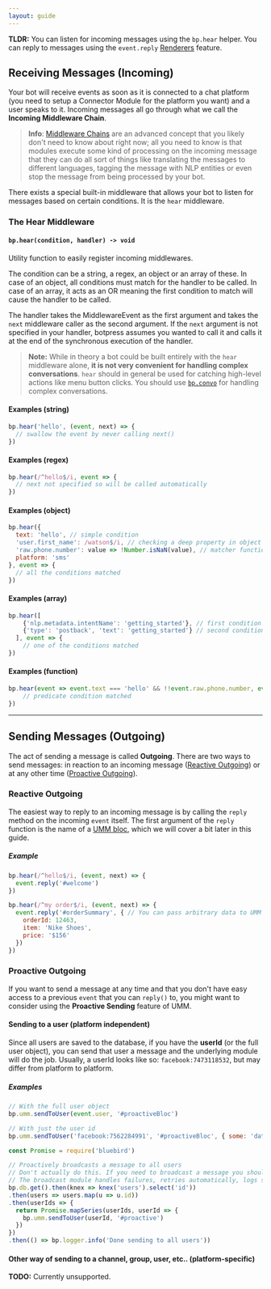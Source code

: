 ```yaml
---
layout: guide
---
```


**TLDR:** You can listen for incoming messages using the `bp.hear` helper. You can reply to messages using the `event.reply` [Renderers](/docs/foundamentals/renderers) feature.

## Receiving Messages (Incoming) <a class="toc" id="toc-receiving-messages-incoming" href="#toc-receiving-messages-incoming"></a>

Your bot will receive events as soon as it is connected to a chat platform (you need to setup a Connector Module for the platform you want) and a user speaks to it. Incoming messages all go through what we call the **Incoming Middleware Chain**.

> **Info**: [Middleware Chains](/docs/advanced/middleware) are an advanced concept that you likely don't need to know about right now; all you need to know is that modules execute some kind of processing on the incoming message that they can do all sort of things like translating the messages to different languages, tagging the message with NLP entities or even stop the message from being processed by your bot.

There exists a special built-in middleware that allows your bot to listen for messages based on certain conditions. It is the `hear` middleware.

### The Hear Middleware <a class="toc" id="toc-the-hear-middleware" href="#toc-the-hear-middleware"></a>


#### `bp.hear(condition, handler) -> void` <a class="toc" id="toc-bp-hear-condition-handler-void" href="#toc-bp-hear-condition-handler-void"></a>

Utility function to easily register incoming middlewares.

The condition can be a string, a regex, an object or an array of these. In case of an object, all conditions must match for the handler to be called. In case of an array, it acts as an OR meaning the first condition to match will cause the handler to be called.

The handler takes the MiddlewareEvent as the first argument and takes the `next` middleware caller as the second argument. If the `next` argument is not specified in your handler, botpress assumes you wanted to call it and calls it at the end of the synchronous execution of the handler.

> **Note:** While in theory a bot could be built entirely with the `hear` middleware alone, **it is not very convenient for handling complex conversations**. `hear` should in general be used for catching high-level actions like menu button clicks. You should use [`bp.convo`](/docs/foundamentals/flow) for handling complex conversations.

#### Examples (string) <a class="toc" id="toc-examples-string" href="#toc-examples-string"></a>


```js
bp.hear('hello', (event, next) => {
  // swallow the event by never calling next()
})
```

#### Examples (regex) <a class="toc" id="toc-examples-regex" href="#toc-examples-regex"></a>


```js
bp.hear(/^hello$/i, event => {
  // next not specified so will be called automatically
})
```

#### Examples (object) <a class="toc" id="toc-examples-object" href="#toc-examples-object"></a>


```js
bp.hear({
  text: 'hello', // simple condition
  'user.first_name': /watson$/i, // checking a deep property in object
  'raw.phone.number': value => !Number.isNaN(value), // matcher function
  platform: 'sms'
}, event => {
  // all the conditions matched
})
```

#### Examples (array) <a class="toc" id="toc-examples-array" href="#toc-examples-array"></a>


```js
bp.hear([
    {'nlp.metadata.intentName': 'getting_started'}, // first condition
    {'type': 'postback', 'text': 'getting_started'} // second condition
  ], event => {
    // one of the conditions matched
})
```

#### Examples (function)

```js
bp.hear(event => event.text === 'hello' && !!event.raw.phone.number, event => {
    // predicate condition matched
})
```

---

## Sending Messages (Outgoing) <a class="toc" id="toc-sending-messages-outgoing" href="#toc-sending-messages-outgoing"></a>


The act of sending a message is called **Outgoing**. There are two ways to send messages: in reaction to an incoming message ([Reactive Outgoing](#toc-reactive-outgoing)) or at any other time ([Proactive Outgoing](#toc-proactive-outgoing)).

### Reactive Outgoing <a class="toc" id="toc-reactive-outgoing" href="#toc-reactive-outgoing"></a>


The easiest way to reply to an incoming message is by calling the `reply` method on the incoming `event` itself. The first argument of the `reply` function is the name of a [UMM bloc](/docs/foundamentals/umm), which we will cover a bit later in this guide.

##### Example

```js
bp.hear(/^hello$/i, (event, next) => {
  event.reply('#welcome')
})
```

```js
bp.hear(/^my order$/i, (event, next) => {
  event.reply('#orderSummary', { // You can pass arbitrary data to UMM
    orderId: 12463,
    item: 'Nike Shoes',
    price: '$156'
  })
})
```

### Proactive Outgoing <a class="toc" id="toc-proactive-outgoing" href="#toc-proactive-outgoing"></a>


If you want to send a message at any time and that you don't have easy access to a previous `event` that you can `reply()` to, you might want to consider using the **Proactive Sending** feature of UMM.

#### Sending to a user (platform independent) <a class="toc" id="toc-sending-to-a-user-platform-independent" href="#toc-sending-to-a-user-platform-independent"></a>


Since all users are saved to the database, if you have the **userId** (or the full user object), you can send that user a message and the underlying module will do the job. Usually, a userId looks like so: `facebook:7473118532`, but may differ from platform to platform.

##### Examples

```js
// With the full user object
bp.umm.sendToUser(event.user, '#proactiveBloc')
```

```js
// With just the user id
bp.umm.sendToUser('facebook:7562284991', '#proactiveBloc', { some: 'data' })
```

```js
const Promise = require('bluebird')

// Proactively broadcasts a message to all users
// Don't actually do this. If you need to broadcast a message you should use the broadcast module
// The broadcast module handles failures, retries automatically, logs stuff etc.
bp.db.get().then(knex => knex('users').select('id'))
.then(users => users.map(u => u.id))
.then(userIds => {
  return Promise.mapSeries(userIds, userId => {
    bp.umm.sendToUser(userId, '#proactive')
  })
})
.then(() => bp.logger.info('Done sending to all users'))
```

#### Other way of sending to a channel, group, user, etc.. (platform-specific)

**TODO:** Currently unsupported.

